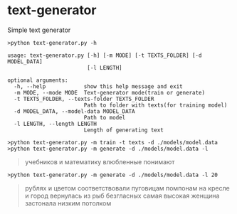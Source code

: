 # text-generator
Simple text generator

```>python text-generator.py -h```
```
usage: text-generator.py [-h] [-m MODE] [-t TEXTS_FOLDER] [-d MODEL_DATA]
                         [-l LENGTH]

optional arguments:
  -h, --help            show this help message and exit
  -m MODE, --mode MODE  Text-generator mode(train or generate)
  -t TEXTS_FOLDER, --texts-folder TEXTS_FOLDER
                        Path to folder with texts(for training model)
  -d MODEL_DATA, --model-data MODEL_DATA
                        Path to model
  -l LENGTH, --length LENGTH
                        Length of generating text

```
```>python text-generator.py -m train -t texts -d ./models/model.data ```  
```>python text-generator.py -m generate -d ./models/model.data -l```
>учебников и математику влюбленные понимают  

```>python text-generator.py -m generate -d ./models/model.data -l 20```  
>рублях и цветом соответствовали пуговицам помпонам на кресле и город вернулась из рыб безгласных самая высокая женщина застонала низким потолком

